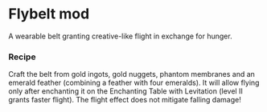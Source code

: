 # Flybelt mod
A wearable belt granting creative-like flight in exchange for hunger.

### Recipe
Craft the belt from gold ingots, gold nuggets, phantom membranes and an emerald feather (combining a feather with four emeralds). It will allow flying only after enchanting it on the Enchanting Table with Levitation (level II grants faster flight). The flight effect does not mitigate falling damage!



